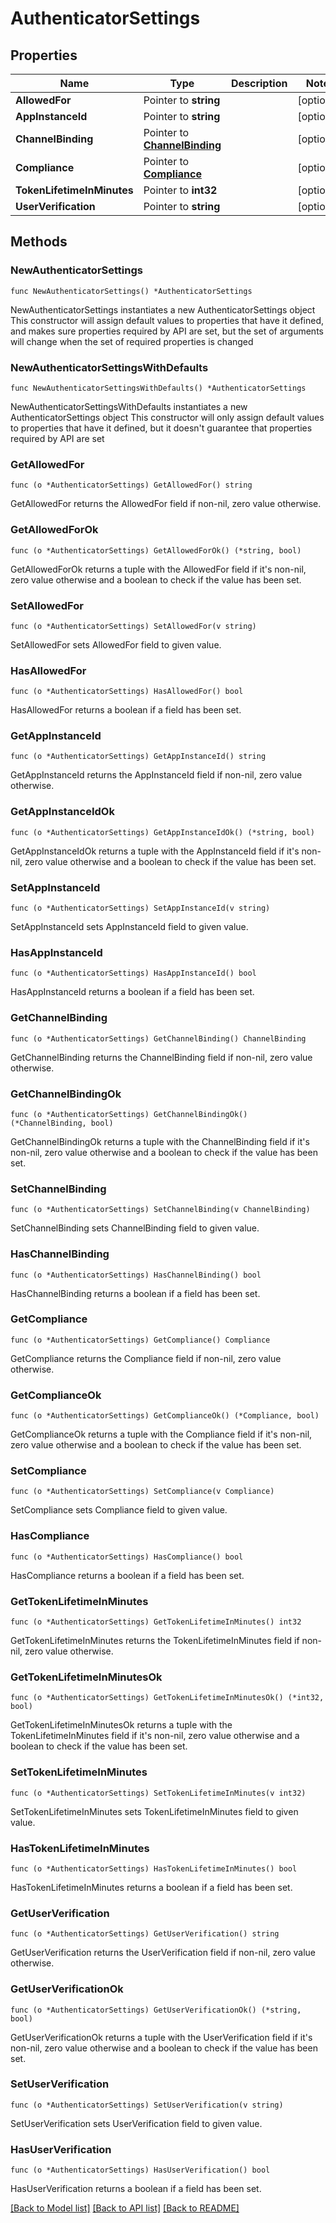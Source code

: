 # AuthenticatorSettings

## Properties

Name | Type | Description | Notes
------------ | ------------- | ------------- | -------------
**AllowedFor** | Pointer to **string** |  | [optional] 
**AppInstanceId** | Pointer to **string** |  | [optional] 
**ChannelBinding** | Pointer to [**ChannelBinding**](ChannelBinding.md) |  | [optional] 
**Compliance** | Pointer to [**Compliance**](Compliance.md) |  | [optional] 
**TokenLifetimeInMinutes** | Pointer to **int32** |  | [optional] 
**UserVerification** | Pointer to **string** |  | [optional] 

## Methods

### NewAuthenticatorSettings

`func NewAuthenticatorSettings() *AuthenticatorSettings`

NewAuthenticatorSettings instantiates a new AuthenticatorSettings object
This constructor will assign default values to properties that have it defined,
and makes sure properties required by API are set, but the set of arguments
will change when the set of required properties is changed

### NewAuthenticatorSettingsWithDefaults

`func NewAuthenticatorSettingsWithDefaults() *AuthenticatorSettings`

NewAuthenticatorSettingsWithDefaults instantiates a new AuthenticatorSettings object
This constructor will only assign default values to properties that have it defined,
but it doesn't guarantee that properties required by API are set

### GetAllowedFor

`func (o *AuthenticatorSettings) GetAllowedFor() string`

GetAllowedFor returns the AllowedFor field if non-nil, zero value otherwise.

### GetAllowedForOk

`func (o *AuthenticatorSettings) GetAllowedForOk() (*string, bool)`

GetAllowedForOk returns a tuple with the AllowedFor field if it's non-nil, zero value otherwise
and a boolean to check if the value has been set.

### SetAllowedFor

`func (o *AuthenticatorSettings) SetAllowedFor(v string)`

SetAllowedFor sets AllowedFor field to given value.

### HasAllowedFor

`func (o *AuthenticatorSettings) HasAllowedFor() bool`

HasAllowedFor returns a boolean if a field has been set.

### GetAppInstanceId

`func (o *AuthenticatorSettings) GetAppInstanceId() string`

GetAppInstanceId returns the AppInstanceId field if non-nil, zero value otherwise.

### GetAppInstanceIdOk

`func (o *AuthenticatorSettings) GetAppInstanceIdOk() (*string, bool)`

GetAppInstanceIdOk returns a tuple with the AppInstanceId field if it's non-nil, zero value otherwise
and a boolean to check if the value has been set.

### SetAppInstanceId

`func (o *AuthenticatorSettings) SetAppInstanceId(v string)`

SetAppInstanceId sets AppInstanceId field to given value.

### HasAppInstanceId

`func (o *AuthenticatorSettings) HasAppInstanceId() bool`

HasAppInstanceId returns a boolean if a field has been set.

### GetChannelBinding

`func (o *AuthenticatorSettings) GetChannelBinding() ChannelBinding`

GetChannelBinding returns the ChannelBinding field if non-nil, zero value otherwise.

### GetChannelBindingOk

`func (o *AuthenticatorSettings) GetChannelBindingOk() (*ChannelBinding, bool)`

GetChannelBindingOk returns a tuple with the ChannelBinding field if it's non-nil, zero value otherwise
and a boolean to check if the value has been set.

### SetChannelBinding

`func (o *AuthenticatorSettings) SetChannelBinding(v ChannelBinding)`

SetChannelBinding sets ChannelBinding field to given value.

### HasChannelBinding

`func (o *AuthenticatorSettings) HasChannelBinding() bool`

HasChannelBinding returns a boolean if a field has been set.

### GetCompliance

`func (o *AuthenticatorSettings) GetCompliance() Compliance`

GetCompliance returns the Compliance field if non-nil, zero value otherwise.

### GetComplianceOk

`func (o *AuthenticatorSettings) GetComplianceOk() (*Compliance, bool)`

GetComplianceOk returns a tuple with the Compliance field if it's non-nil, zero value otherwise
and a boolean to check if the value has been set.

### SetCompliance

`func (o *AuthenticatorSettings) SetCompliance(v Compliance)`

SetCompliance sets Compliance field to given value.

### HasCompliance

`func (o *AuthenticatorSettings) HasCompliance() bool`

HasCompliance returns a boolean if a field has been set.

### GetTokenLifetimeInMinutes

`func (o *AuthenticatorSettings) GetTokenLifetimeInMinutes() int32`

GetTokenLifetimeInMinutes returns the TokenLifetimeInMinutes field if non-nil, zero value otherwise.

### GetTokenLifetimeInMinutesOk

`func (o *AuthenticatorSettings) GetTokenLifetimeInMinutesOk() (*int32, bool)`

GetTokenLifetimeInMinutesOk returns a tuple with the TokenLifetimeInMinutes field if it's non-nil, zero value otherwise
and a boolean to check if the value has been set.

### SetTokenLifetimeInMinutes

`func (o *AuthenticatorSettings) SetTokenLifetimeInMinutes(v int32)`

SetTokenLifetimeInMinutes sets TokenLifetimeInMinutes field to given value.

### HasTokenLifetimeInMinutes

`func (o *AuthenticatorSettings) HasTokenLifetimeInMinutes() bool`

HasTokenLifetimeInMinutes returns a boolean if a field has been set.

### GetUserVerification

`func (o *AuthenticatorSettings) GetUserVerification() string`

GetUserVerification returns the UserVerification field if non-nil, zero value otherwise.

### GetUserVerificationOk

`func (o *AuthenticatorSettings) GetUserVerificationOk() (*string, bool)`

GetUserVerificationOk returns a tuple with the UserVerification field if it's non-nil, zero value otherwise
and a boolean to check if the value has been set.

### SetUserVerification

`func (o *AuthenticatorSettings) SetUserVerification(v string)`

SetUserVerification sets UserVerification field to given value.

### HasUserVerification

`func (o *AuthenticatorSettings) HasUserVerification() bool`

HasUserVerification returns a boolean if a field has been set.


[[Back to Model list]](../README.md#documentation-for-models) [[Back to API list]](../README.md#documentation-for-api-endpoints) [[Back to README]](../README.md)


